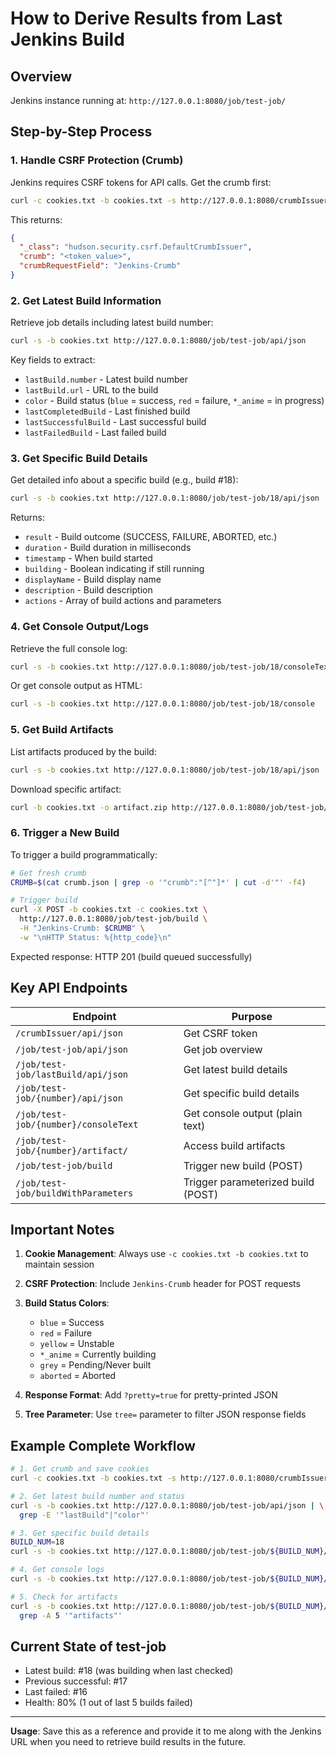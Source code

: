 # How to Derive Results from Last Jenkins Build

## Overview
Jenkins instance running at: `http://127.0.0.1:8080/job/test-job/`

## Step-by-Step Process

### 1. **Handle CSRF Protection (Crumb)**
Jenkins requires CSRF tokens for API calls. Get the crumb first:

```bash
curl -c cookies.txt -b cookies.txt -s http://127.0.0.1:8080/crumbIssuer/api/json > crumb.json
```

This returns:
```json
{
  "_class": "hudson.security.csrf.DefaultCrumbIssuer",
  "crumb": "<token_value>",
  "crumbRequestField": "Jenkins-Crumb"
}
```

### 2. **Get Latest Build Information**
Retrieve job details including latest build number:

```bash
curl -s -b cookies.txt http://127.0.0.1:8080/job/test-job/api/json
```

Key fields to extract:
- `lastBuild.number` - Latest build number
- `lastBuild.url` - URL to the build
- `color` - Build status (`blue` = success, `red` = failure, `*_anime` = in progress)
- `lastCompletedBuild` - Last finished build
- `lastSuccessfulBuild` - Last successful build
- `lastFailedBuild` - Last failed build

### 3. **Get Specific Build Details**
Get detailed info about a specific build (e.g., build #18):

```bash
curl -s -b cookies.txt http://127.0.0.1:8080/job/test-job/18/api/json
```

Returns:
- `result` - Build outcome (SUCCESS, FAILURE, ABORTED, etc.)
- `duration` - Build duration in milliseconds
- `timestamp` - When build started
- `building` - Boolean indicating if still running
- `displayName` - Build display name
- `description` - Build description
- `actions` - Array of build actions and parameters

### 4. **Get Console Output/Logs**
Retrieve the full console log:

```bash
curl -s -b cookies.txt http://127.0.0.1:8080/job/test-job/18/consoleText
```

Or get console output as HTML:
```bash
curl -s -b cookies.txt http://127.0.0.1:8080/job/test-job/18/console
```

### 5. **Get Build Artifacts**
List artifacts produced by the build:

```bash
curl -s -b cookies.txt http://127.0.0.1:8080/job/test-job/18/api/json | grep -A 10 '"artifacts"'
```

Download specific artifact:
```bash
curl -b cookies.txt -o artifact.zip http://127.0.0.1:8080/job/test-job/18/artifact/path/to/artifact.zip
```

### 6. **Trigger a New Build**
To trigger a build programmatically:

```bash
# Get fresh crumb
CRUMB=$(cat crumb.json | grep -o '"crumb":"[^"]*' | cut -d'"' -f4)

# Trigger build
curl -X POST -b cookies.txt -c cookies.txt \
  http://127.0.0.1:8080/job/test-job/build \
  -H "Jenkins-Crumb: $CRUMB" \
  -w "\nHTTP Status: %{http_code}\n"
```

Expected response: HTTP 201 (build queued successfully)

## Key API Endpoints

| Endpoint | Purpose |
|----------|---------|
| `/crumbIssuer/api/json` | Get CSRF token |
| `/job/test-job/api/json` | Get job overview |
| `/job/test-job/lastBuild/api/json` | Get latest build details |
| `/job/test-job/{number}/api/json` | Get specific build details |
| `/job/test-job/{number}/consoleText` | Get console output (plain text) |
| `/job/test-job/{number}/artifact/` | Access build artifacts |
| `/job/test-job/build` | Trigger new build (POST) |
| `/job/test-job/buildWithParameters` | Trigger parameterized build (POST) |

## Important Notes

1. **Cookie Management**: Always use `-c cookies.txt -b cookies.txt` to maintain session
2. **CSRF Protection**: Include `Jenkins-Crumb` header for POST requests
3. **Build Status Colors**:
   - `blue` = Success
   - `red` = Failure
   - `yellow` = Unstable
   - `*_anime` = Currently building
   - `grey` = Pending/Never built
   - `aborted` = Aborted

4. **Response Format**: Add `?pretty=true` for pretty-printed JSON
5. **Tree Parameter**: Use `tree=` parameter to filter JSON response fields

## Example Complete Workflow

```bash
# 1. Get crumb and save cookies
curl -c cookies.txt -b cookies.txt -s http://127.0.0.1:8080/crumbIssuer/api/json > crumb.json

# 2. Get latest build number and status
curl -s -b cookies.txt http://127.0.0.1:8080/job/test-job/api/json | \
  grep -E '"lastBuild"|"color"'

# 3. Get specific build details
BUILD_NUM=18
curl -s -b cookies.txt http://127.0.0.1:8080/job/test-job/${BUILD_NUM}/api/json

# 4. Get console logs
curl -s -b cookies.txt http://127.0.0.1:8080/job/test-job/${BUILD_NUM}/consoleText

# 5. Check for artifacts
curl -s -b cookies.txt http://127.0.0.1:8080/job/test-job/${BUILD_NUM}/api/json | \
  grep -A 5 '"artifacts"'
```

## Current State of test-job
- Latest build: #18 (was building when last checked)
- Previous successful: #17
- Last failed: #16
- Health: 80% (1 out of last 5 builds failed)

---

**Usage**: Save this as a reference and provide it to me along with the Jenkins URL when you need to retrieve build results in the future.
